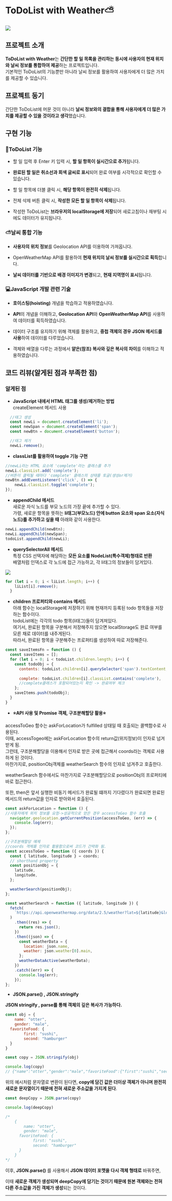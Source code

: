 <h1>ToDoList with Weather⛅</h1>
<img src="./images/result.gif">

<h2>프로젝트 소개</h2>

**ToDoList with Weather**는 **간단한 할 일 목록을 관리하는 동시에 사용자의 현재 위치와 날씨 정보를 통합하여 제공**하는 프로젝트입니다.<br>
기본적인 ToDoList의 기능뿐만 아니라 날씨 정보를 활용하여 사용자에게 더 많은 가치를 제공할 수 있습니다.

<h2>프로젝트 동기</h2>

간단한 ToDoList에 머문 것이 아니라 **날씨 정보와의 결합을 통해 사용자에게 더 많은 가치를 제공할 수 있을 것이라고 생각**했습니다.


<h2>구현 기능</h2>

<h3>📃ToDoList 기능</h3>

* 할 일 입력 후 Enter 키 입력 시, **할 일 항목이 실시간으로 추가**됩니다.<br>

* **완료된 할 일은 취소선과 회색 글씨로 표시**되어 완료 여부를 시각적으로 확인할 수 있습니다.<br>

* 할 일 항목에 더블 클릭 시, **해당 항목이 완전히 삭제**됩니다.<br>

* 전체 삭제 버튼 클릭 시, **작성한 모든 할 일 항목이 삭제**됩니다.<br>

* 작성한 ToDoList는 **브라우저의 localStorage에 저장**되어 새로고침이나 재부팅 시에도 데이터가 유지됩니다.<br>

<h3>⛅날씨 통합 기능</h3>

* **사용자의 위치 정보**를 Geolocation API를 이용하여 가져옵니다.

* OpenWeatherMap API를 활용하여 **현재 위치의 날씨 정보를 실시간으로 획득**합니다.

* **날씨 데이터를 기반으로 배경 이미지가 변경**되고, **현재 지역명이 표시**됩니다.

<h3>💻JavaScript 개발 관련 기술</h3>

* **호이스팅(hoisting)** 개념을 학습하고 적용하였습니다.

* **API**의 개념을 이해하고, **Geolocation API**와 **OpenWeatherMap API**를 사용하여 데이터를 획득하였습니다.

* 데이터 구조를 유지하기 위해 객체를 활용하고, **중첩 객체의 경우 JSON 메서드를 사용**하여 데이터를 다루었습니다.

* 객체와 배열을 다루는 과정에서 **얕은(참조) 복사와 깊은 복사의 차이**를 이해하고 적용하였습니다.

<h2>코드 리뷰(알게된 점과 부족한 점)</h2>

<h3>알게된 점</h3>

* **JavaScript 내에서 HTML 태그를 생성/제거하는 방법**<br>
createElement 메서드 사용
~~~javaScript   
  //태그 생성
  const newLi = document.createElement('li');
  const newSpan = document.createElement('span');
  const newBtn = document.createElement('button');

  //태그 제거
  newLi.remove();
~~~

* **classList를 활용하여 toggle 기능 구현**<br>
~~~javaScript
//newLi라는 HTML 요소에 'complete'라는 클래스를 추가
newLi.classList.add('complete');
//버튼이 클릭될 때마다 'complete' 클래스의 상태를 토글(생성or제거)
newBtn.addEventListener('click', () => {
    newLi.classList.toggle('complete');
});
~~~

* **appendChild 메서드** <br>
새로운 자식 노드를 부모 노드의 가장 끝에 추가할 수 있다.<br>
가령, 새로운 항목을 뜻하는 **li태그(부모노드) 안에 button 요소와 span 요소(자식노드)를 추가하고 싶을 때** 아래와 같이 사용한다.
~~~javaScript
newLi.appendChild(newBtn);
newLi.appendChild(newSpan);
todoList.appendChild(newLi);
~~~

* **querySelectorAll 메서드**<br>
특정 CSS 선택자에 해당하는 **모든 요소를 NodeList(특수객체)형태로 반환**<br>
배열처럼 인덱스로 각 노드에 접근 가능하고, 각 li태그의 정보들이 담겨있다.
<img src="./images/querySelectorAll.png">

~~~javascript
for (let i = 0; i < liList.length; i++) {
    liList[i].remove();
  }
~~~

* **children 프로퍼티와 contains 메서드**<br>
아래 함수는 localStorage에 저장하기 위해 현재까지 등록된 todo 항목들을 저장하는 함수이다.<br>
todoList에는 각각의 todo 항목(li태그)들이 담겨져있다.<br>
여기서, 완료된 항목을 구분해서 저장해주지 않으면 localStorage도 완료 여부를 모른 채로 데이터를 내주게된다.<br>
따라서, 완료된 항목을 구분해주는 프로퍼티를 생성하여 따로 저장해준다.

~~~javascript
const saveItemsFn = function () {
  const saveItems = [];
  for (let i = 0; i < todoList.children.length; i++) {
    const todoObj = {
      contents: todoList.children[i].querySelector('span').textContent,
      
      complete: todoList.children[i].classList.contains('complete'),
      //complete클래스가 포함되어있는지 확인 -> 완료여부 체크
    };
    saveItems.push(todoObj);
  }
}
~~~
* **⭐API 사용 및 Promise 객체, 구조분해할당 활용⭐**<br>

accessToGeo 함수는 askForLocation가 fulfilled 상태일 때 호출되는 콜백함수로 사용된다.<br>
이때, accessTogeo에는 askForLocation 함수의 return값(위치정보)이 인자로 넘겨받게 됨.<br>
그런데, 구조분해할당을 이용해서 인자로 받은 곳에 접근해서 coords라는 객체로 사용하게 된 것이다.<br>
마찬가지로, positionObj객체를 weatherSearch 함수의 인자로 넘겨주고 호출한다.<br>

weatherSearch 함수에서도 마찬가지로 구조분해할당으로 positionObj의 프로퍼티에 바로 접근한다.<br>

또한, then은 앞서 실행한 비동기 메서드가 완료될 떄까지 기다렸다가 완료되면 완료된 메서드의 return값을 인자로 받아와서 호출된다.

~~~javaScript
const askForLocation = function () {
//사용자에게 위치 정보를 요청->성공적으로 얻은 경우 accessToGeo 함수 호출
  navigator.geolocation.getCurrentPosition(accessToGeo, (err) => {
    console.log(err);
  });
};

//구조분해할당 예제
//coords 객체를 인자로 활용함으로써 코드가 간략화 됨.
const accessToGeo = function ({ coords }) {
  const { latitude, longitude } = coords;
  // shorthand property
  const positionObj = {
    latitude,
    longitude,
  };

  weatherSearch(positionObj);
};

const weatherSearch = function ({ latitude, longitude }) {
  fetch(
    `https://api.openweathermap.org/data/2.5/weather?lat=${latitude}&lon=${longitude}&appid=02852817da564bf041afa7531f67f0b8`
  )
    .then((res) => {
      return res.json();
    })
    .then((json) => {
      const weatherData = {
        location: json.name,
        weather: json.weather[0].main,
      };
      weatherDataActive(weatherData);
    })
    .catch((err) => {
      console.log(err);
    });
};
~~~

* **JSON.parse() , JSON.stringify**

**JSON stringify , parse를 통해 객체의 깊은 복사가 가능하다.**
~~~javascript
const obj = {
	name: "otter",
	gender: "male",
  favoriteFood: {
		first: "sushi",
		second: "hamburger"
  }
}

const copy = JSON.stringify(obj)

console.log(copy)
// {"name":"otter","gender":"male","favoriteFood":{"first":"sushi","second":"hamburger"}}
~~~

위의 예시처럼 문자열로 변환이 된다면, **copy에 담긴 값은 더이상 객체가 아니며 완전히 새로운 문자열이기 때문에 전혀 새로운 주소값을 가지게 된다**.

~~~javascript
const deepCopy = JSON.parse(copy)

console.log(deepCopy)

/*
	{
		name: "otter",
		gender: "male",
	  favoriteFood: {
			first: "sushi",
			second: "hamburger"
	  }
	}
*/
~~~

이후, **JSON.parse()** 를 사용해서 **JSON 데이터 포맷을 다시 객체 형태로** 바꿔주면,

이때 **새로운 객체가 생성되며 deepCopy에 담기는 것이기 때문에 원본 객체와는 전혀 다른 주소값을 가진 객체가 생성**되는 것이다.

---
